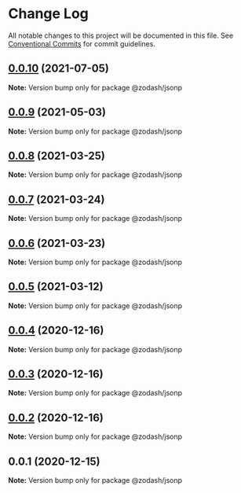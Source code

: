 # Change Log

All notable changes to this project will be documented in this file.
See [Conventional Commits](https://conventionalcommits.org) for commit guidelines.

## [0.0.10](https://github.com/zcorky/zodash/compare/@zodash/jsonp@0.0.9...@zodash/jsonp@0.0.10) (2021-07-05)

**Note:** Version bump only for package @zodash/jsonp





## [0.0.9](https://github.com/zcorky/zodash/compare/@zodash/jsonp@0.0.8...@zodash/jsonp@0.0.9) (2021-05-03)

**Note:** Version bump only for package @zodash/jsonp





## [0.0.8](https://github.com/zcorky/zodash/compare/@zodash/jsonp@0.0.7...@zodash/jsonp@0.0.8) (2021-03-25)

**Note:** Version bump only for package @zodash/jsonp





## [0.0.7](https://github.com/zcorky/zodash/compare/@zodash/jsonp@0.0.6...@zodash/jsonp@0.0.7) (2021-03-24)

**Note:** Version bump only for package @zodash/jsonp





## [0.0.6](https://github.com/zcorky/zodash/compare/@zodash/jsonp@0.0.5...@zodash/jsonp@0.0.6) (2021-03-23)

**Note:** Version bump only for package @zodash/jsonp





## [0.0.5](https://github.com/zcorky/zodash/compare/@zodash/jsonp@0.0.4...@zodash/jsonp@0.0.5) (2021-03-12)

**Note:** Version bump only for package @zodash/jsonp





## [0.0.4](https://github.com/zcorky/zodash/compare/@zodash/jsonp@0.0.3...@zodash/jsonp@0.0.4) (2020-12-16)

**Note:** Version bump only for package @zodash/jsonp





## [0.0.3](https://github.com/zcorky/zodash/compare/@zodash/jsonp@0.0.2...@zodash/jsonp@0.0.3) (2020-12-16)

**Note:** Version bump only for package @zodash/jsonp





## [0.0.2](https://github.com/zcorky/zodash/compare/@zodash/jsonp@0.0.1...@zodash/jsonp@0.0.2) (2020-12-16)

**Note:** Version bump only for package @zodash/jsonp





## 0.0.1 (2020-12-15)

**Note:** Version bump only for package @zodash/jsonp
